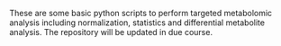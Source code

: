 These are some basic python scripts to perform targeted metabolomic analysis including normalization, statistics and differential metabolite analysis.
The repository will be updated in due course.

